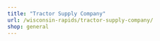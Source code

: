 ```yaml
---
title: "Tractor Supply Company"
url: /wisconsin-rapids/tractor-supply-company/
shop: general
---
```

